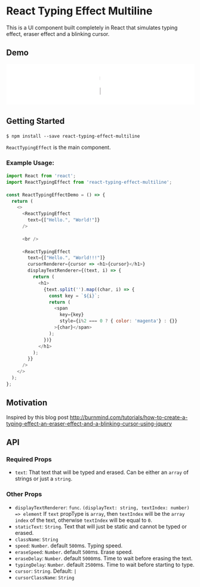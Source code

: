 # React Typing Effect Multiline

This is a UI component built completely in React that simulates typing effect, eraser effect and a blinking cursor.

## Demo

![Screenshot 1](https://raw.githubusercontent.com/devtestingstuff/react-typing-effect-multiline/master/screenshot.gif)

## Getting Started

  `$ npm install --save react-typing-effect-multiline`

`ReactTypingEffect` is the main component.

### Example Usage:

```javascript
import React from 'react';
import ReactTypingEffect from 'react-typing-effect-multiline';

const ReactTypingEffectDemo = () => {
  return (
    <>
      <ReactTypingEffect
        text={["Hello.", "World!"]}
      />

      <br />

      <ReactTypingEffect
        text={["Hello.", "World!!!"]}
        cursorRenderer={cursor => <h1>{cursor}</h1>}
        displayTextRenderer={(text, i) => {
          return (
            <h1>
              {text.split('').map((char, i) => {
                const key = `${i}`;
                return (
                  <span
                    key={key}
                    style={i%2 === 0 ? { color: 'magenta'} : {}}
                  >{char}</span>
                );
              })}
            </h1>
          );
        }}        
      />
    </>
  );
};
```

## Motivation

Inspired by this blog post
http://burnmind.com/tutorials/how-to-create-a-typing-effect-an-eraser-effect-and-a-blinking-cursor-using-jquery

## API

### Required Props

  * `text`: That text that will be typed and erased. Can be either an `array` of strings or just a `string`.

### Other Props

  * `displayTextRenderer`: `func`. `(displayText: string, textIndex: number) => element` If `text` propType is `array`, then `textIndex` will be the `array index` of the text, otherwise `textIndex` will be equal to `0`.  
  * `staticText`: `String`. Text that will just be static and cannot be typed or erased.
  * `className`: `String`
  * `speed`: `Number`. default `500`ms. Typing speed.
  * `eraseSpeed`: `Number`. default `500`ms. Erase speed.
  * `eraseDelay`: `Number`. default `5000`ms. Time to wait before erasing the text.
  * `typingDelay`: `Number`. default `2500`ms. Time to wait before starting to type.
  *  `cursor`: `String`. Default: `|`
  * `cursorClassName`: `String`
